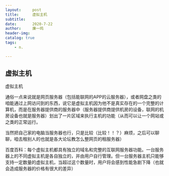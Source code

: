 ```yaml
---
layout:     post
title:      虚拟主机
subtitle:   
date:       2020-7-22
author:     廉一鸣
header-img: 
catalog: true
tags:
    - n.

---
```


## 虚拟主机

虚拟主机

通俗一点来说就是网页服务器（包括能联网的APP的云服务器），或者网盘之类的咱能通过上网访问到的东西，说它是虚拟主机因为他不是真实存在的一个完整的计算机，而是在服务器提供商的服务器中（服务器提供商提供机房的设备，联网的机房设备也就是服务器）划出了一片区域来执行主机的功能（从而可以让一个网站或之类的正常运行。



当然把自己家的电脑当服务器也行，只是比较（比较！！？）麻烦，之后可以聊聊，咱去租别人的也就是各大论坛教怎么整网页的租服务器）



百度百科：每个虚拟主机都具有独立的域名和完整的互联网服务器功能。一台服务器上的不同虚拟主机是各自独立的，并由用户自行管理。但一台服务器主机只能够支持一定数量的虚拟主机，当超过这个数量时，用户将会感到性能急剧下降（也就会造成服务器的价格有很大的差异）

